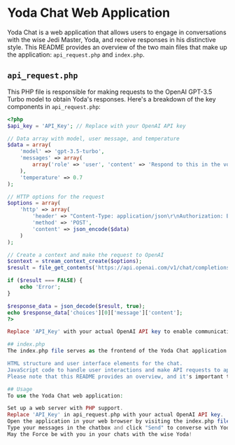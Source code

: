 # Yoda Chat Web Application

Yoda Chat is a web application that allows users to engage in conversations with the wise Jedi Master, Yoda, and receive responses in his distinctive style. This README provides an overview of the two main files that make up the application: `api_request.php` and `index.php`.

## `api_request.php`
This PHP file is responsible for making requests to the OpenAI GPT-3.5 Turbo model to obtain Yoda's responses. Here's a breakdown of the key components in `api_request.php`:

```php
<?php
$api_key = 'API_Key'; // Replace with your OpenAI API key

// Data array with model, user message, and temperature
$data = array(
    'model' => 'gpt-3.5-turbo',
    'messages' => array(
        array('role' => 'user', 'content' => 'Respond to this in the voice of Yoda:' . $_POST['user_input'])
    ),
    'temperature' => 0.7
);

// HTTP options for the request
$options = array(
    'http' => array(
        'header' => "Content-Type: application/json\r\nAuthorization: Bearer $api_key",
        'method' => 'POST',
        'content' => json_encode($data)
    )
);

// Create a context and make the request to OpenAI
$context = stream_context_create($options);
$result = file_get_contents('https://api.openai.com/v1/chat/completions', false, $context);

if ($result === FALSE) {
    echo 'Error';
}

$response_data = json_decode($result, true);
echo $response_data['choices'][0]['message']['content'];
?>

Replace 'API_Key' with your actual OpenAI API key to enable communication with the GPT-3.5 Turbo model.

## index.php
The index.php file serves as the frontend of the Yoda Chat application. It allows users to input their messages and receive responses from Yoda. Here's a summary of the main features in index.php:

HTML structure and user interface elements for the chat.
JavaScript code to handle user interactions and make API requests to api_request.php.
Please note that this README provides an overview, and it's important to set up a web server with PHP support to host and run this web application successfully.

## Usage
To use the Yoda Chat web application:

Set up a web server with PHP support.
Replace 'API_Key' in api_request.php with your actual OpenAI API key.
Open the application in your web browser by visiting the index.php file.
Type your messages in the chatbox and click "Send" to converse with Yoda.
May the Force be with you in your chats with the wise Yoda!
